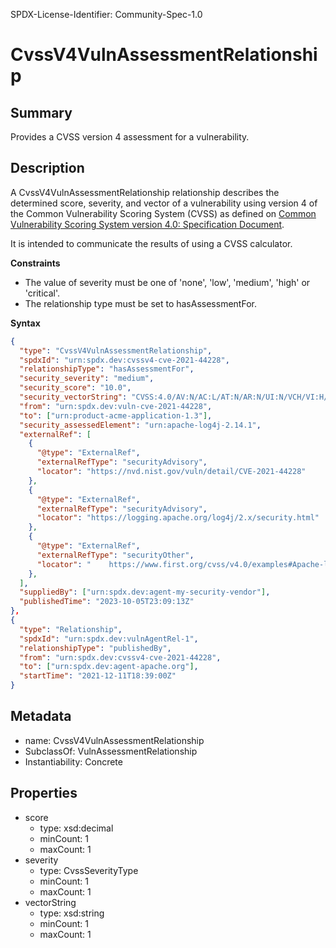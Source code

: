 SPDX-License-Identifier: Community-Spec-1.0

# CvssV4VulnAssessmentRelationship

## Summary

Provides a CVSS version 4 assessment for a vulnerability.

## Description

A CvssV4VulnAssessmentRelationship relationship describes the determined score,
severity, and vector of a vulnerability using version 4 of the Common
Vulnerability Scoring System (CVSS) as defined on
[Common Vulnerability Scoring System version 4.0: Specification Document](https://www.first.org/cvss/v4.0/specification-document).

It is intended to communicate the results of using a CVSS calculator.

**Constraints**

- The value of severity must be one of 'none', 'low', 'medium', 'high' or
  'critical'.
- The relationship type must be set to hasAssessmentFor.

**Syntax**

```json
{
  "type": "CvssV4VulnAssessmentRelationship",
  "spdxId": "urn:spdx.dev:cvssv4-cve-2021-44228",
  "relationshipType": "hasAssessmentFor",
  "security_severity": "medium",
  "security_score": "10.0",
  "security_vectorString": "CVSS:4.0/AV:N/AC:L/AT:N/AR:N/UI:N/VCH/VI:H/VA:H/SC:H/SI:H/SA:H/E:A",
  "from": "urn:spdx.dev:vuln-cve-2021-44228",
  "to": ["urn:product-acme-application-1.3"],
  "security_assessedElement": "urn:apache-log4j-2.14.1",
  "externalRef": [
    {
      "@type": "ExternalRef",
      "externalRefType": "securityAdvisory",
      "locator": "https://nvd.nist.gov/vuln/detail/CVE-2021-44228"
    },
    {
      "@type": "ExternalRef",
      "externalRefType": "securityAdvisory",
      "locator": "https://logging.apache.org/log4j/2.x/security.html"
    },
    {
      "@type": "ExternalRef",
      "externalRefType": "securityOther",
      "locator": "    https://www.first.org/cvss/v4.0/examples#Apache-log4j-JNDI-Command-Execution-log4shell-Vulnerability-CVE-2021-44228"
    },
  ],
  "suppliedBy": ["urn:spdx.dev:agent-my-security-vendor"],
  "publishedTime": "2023-10-05T23:09:13Z"
},
{
  "type": "Relationship",
  "spdxId": "urn:spdx.dev:vulnAgentRel-1",
  "relationshipType": "publishedBy",
  "from": "urn:spdx.dev:cvssv4-cve-2021-44228",
  "to": ["urn:spdx.dev:agent-apache.org"],
  "startTime": "2021-12-11T18:39:00Z"
}
```

## Metadata

- name: CvssV4VulnAssessmentRelationship
- SubclassOf: VulnAssessmentRelationship
- Instantiability: Concrete

## Properties

- score
  - type: xsd:decimal
  - minCount: 1
  - maxCount: 1
- severity
  - type: CvssSeverityType
  - minCount: 1
  - maxCount: 1
- vectorString
  - type: xsd:string
  - minCount: 1
  - maxCount: 1
